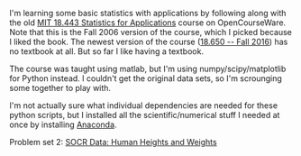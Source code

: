I'm learning some basic statistics with applications by following along with
the old [MIT 18.443 Statistics for
Applications](https://ocw.mit.edu/courses/mathematics/18-443-statistics-for-applications-fall-2006/)
course on OpenCourseWare. Note that this is the Fall 2006 version of the
course, which I picked because I liked the book. The newest version of the
course ([18.650 -- Fall
2016](https://ocw.mit.edu/courses/mathematics/18-650-statistics-for-applications-fall-2016/))
     has no textbook at all. But so far I like having a textbook.

 The course was taught using matlab, but I'm using numpy/scipy/matplotlib for
 Python instead. I couldn't get the original data sets, so I'm scrounging some
 together to play with.

I'm not actually sure what individual dependencies are needed for these python
scripts, but I installed all the scientific/numerical stuff I needed at once by
installing [Anaconda](https://docs.continuum.io/anaconda/).

Problem set 2: [SOCR Data: Human Heights and
Weights](http://wiki.stat.ucla.edu/socr/index.php/SOCR_Data_Dinov_020108_HeightsWeights)
